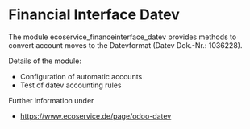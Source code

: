 # Financial Interface Datev

The module ecoservice_financeinterface_datev provides methods to convert account moves to the Datevformat (Datev Dok.-Nr.: 1036228).

Details of the module:
* Configuration of automatic accounts
* Test of datev accounting rules

Further information under
* https://www.ecoservice.de/page/odoo-datev
